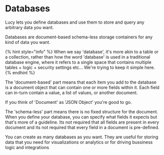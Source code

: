 # Databases

Lucy lets you define databases and use them to store and query any arbitrary data you want.

Databases are document-based schema-less storage containers for any kind of data you want.

{% hint style="info" %}
When we say 'database', it's more akin to a table or a collection, rather than how the word 'database' is used in a traditional database engine, where it refers to a single space that contains multiple tables + logic + security settings etc... We're trying to keep it simple here.
{% endhint %}



The 'document-based' part means that each item you add to the database is a document object that can contain one or more fields within it. Each field can in-turn contain a value, a list of values, or another document.&#x20;

If you think of 'Document' as 'JSON Object' you're good to go.



The 'schema-less' part means there is no fixed structure for the document. When you define your database, you can specify what fields it expects but that's more of a guideline. Its not required that all fields are present in every document and its not required that every field in a document is pre-defined.



You can create as many databases as you want. They are useful for storing data that you need for visualizations or analytics or for driving bussiness logic and integrations
